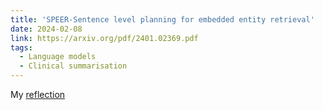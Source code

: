 ```yaml
---
title: 'SPEER-Sentence level planning for embedded entity retrieval'
date: 2024-02-08
link: https://arxiv.org/pdf/2401.02369.pdf
tags:
  - Language models
  - Clinical summarisation
---
```



My [reflection](https://github.com/abhibha1807/abhibha1807.github.io/blob/master/SPEER%2520_PPT.pdf)


<!-- abhibha1807/abhibha1807.github.io/images/3953273590_704e3899d5_m.jpg -->
<!-- Headings are cool
======

You can have many headings
======

Aren't headings cool? yes they are
------ -->